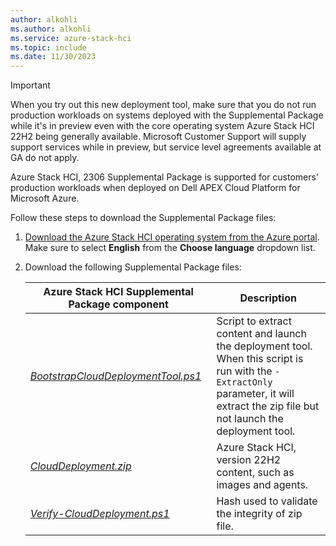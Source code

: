 ```yaml
---
author: alkohli
ms.author: alkohli
ms.service: azure-stack-hci
ms.topic: include
ms.date: 11/30/2023
---
```


> [!IMPORTANT]
> When you try out this new deployment tool, make sure that you do not run production workloads on systems deployed with the Supplemental Package while it's in preview even with the core operating system Azure Stack HCI 22H2 being generally available. Microsoft Customer Support will supply support services while in preview, but service level agreements available at GA do not apply.
>
> Azure Stack HCI, 2306 Supplemental Package is supported for customers’ production workloads when deployed on Dell APEX Cloud Platform for Microsoft Azure.

Follow these steps to download the Supplemental Package files:  

1. [Download the Azure Stack HCI operating system from the Azure portal](../deploy/download-azure-stack-hci-software.md). Make sure to select **English** from the **Choose language** dropdown list.

1. Download the following Supplemental Package files:

    | Azure Stack HCI Supplemental Package component|  Description |
    |---------------------------------------------- |---------------------- |
    |[*BootstrapCloudDeploymentTool.ps1*](https://go.microsoft.com/fwlink/?linkid=2210545) | Script to extract content and launch the deployment tool. When this script is run with the `-ExtractOnly` parameter, it will extract the zip file but not launch the deployment tool. |
    | [*CloudDeployment.zip*](https://go.microsoft.com/fwlink/?linkid=2210546) | Azure Stack HCI, version 22H2 content, such as images and agents. |
    | [*Verify-CloudDeployment.ps1*](https://go.microsoft.com/fwlink/?linkid=2210608) | Hash used to validate the integrity of zip file. |